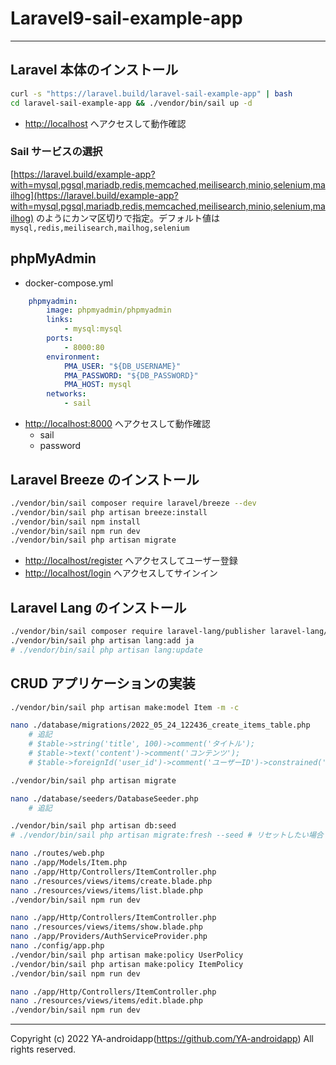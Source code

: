 # Laravel9-sail-example-app

---

## Laravel 本体のインストール

```bash
curl -s "https://laravel.build/laravel-sail-example-app" | bash
cd laravel-sail-example-app && ./vendor/bin/sail up -d
```

- [http://localhost](http://localhost) へアクセスして動作確認

### Sail サービスの選択

[https://laravel.build/example-app?with=mysql,pgsql,mariadb,redis,memcached,meilisearch,minio,selenium,mailhog](https://laravel.build/example-app?with=mysql,pgsql,mariadb,redis,memcached,meilisearch,minio,selenium,mailhog) のようにカンマ区切りで指定。デフォルト値は `mysql,redis,meilisearch,mailhog,selenium`

## phpMyAdmin

- docker-compose.yml

```yaml
    phpmyadmin:
        image: phpmyadmin/phpmyadmin
        links:
            - mysql:mysql
        ports:
            - 8000:80
        environment:
            PMA_USER: "${DB_USERNAME}"
            PMA_PASSWORD: "${DB_PASSWORD}"
            PMA_HOST: mysql
        networks:
            - sail
```

- [http://localhost:8000](http://localhost:8000) へアクセスして動作確認
  - sail
  - password

## Laravel Breeze のインストール

```bash
./vendor/bin/sail composer require laravel/breeze --dev
./vendor/bin/sail php artisan breeze:install
./vendor/bin/sail npm install
./vendor/bin/sail npm run dev
./vendor/bin/sail php artisan migrate
```

- [http://localhost/register](http://localhost/register) へアクセスしてユーザー登録
- [http://localhost/login](http://localhost/login) へアクセスしてサインイン

## Laravel Lang のインストール

```bash
./vendor/bin/sail composer require laravel-lang/publisher laravel-lang/lang --dev
./vendor/bin/sail php artisan lang:add ja
# ./vendor/bin/sail php artisan lang:update
```

## CRUD アプリケーションの実装

```bash
./vendor/bin/sail php artisan make:model Item -m -c

nano ./database/migrations/2022_05_24_122436_create_items_table.php
    # 追記
    # $table->string('title', 100)->comment('タイトル');
    # $table->text('content')->comment('コンテンツ');
    # $table->foreignId('user_id')->comment('ユーザーID')->constrained('users')->onUpdate('cascade')->onDelete('cascade');

./vendor/bin/sail php artisan migrate

nano ./database/seeders/DatabaseSeeder.php
    # 追記

./vendor/bin/sail php artisan db:seed
# ./vendor/bin/sail php artisan migrate:fresh --seed # リセットしたい場合

nano ./routes/web.php
nano ./app/Models/Item.php
nano ./app/Http/Controllers/ItemController.php
nano ./resources/views/items/create.blade.php
nano ./resources/views/items/list.blade.php
./vendor/bin/sail npm run dev

nano ./app/Http/Controllers/ItemController.php
nano ./resources/views/items/show.blade.php
nano ./app/Providers/AuthServiceProvider.php
nano ./config/app.php
./vendor/bin/sail php artisan make:policy UserPolicy
./vendor/bin/sail php artisan make:policy ItemPolicy
./vendor/bin/sail npm run dev

nano ./app/Http/Controllers/ItemController.php
nano ./resources/views/items/edit.blade.php
./vendor/bin/sail npm run dev
```

---

Copyright (c) 2022 YA-androidapp(<https://github.com/YA-androidapp>) All rights reserved.
